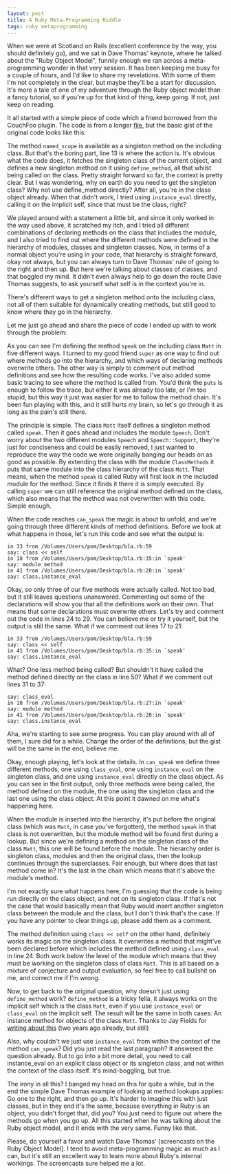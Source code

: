```yaml
---
layout: post
title: A Ruby Meta-Programming Riddle
tags: ruby metaprogramming
---
```

When we were at Scotland on Rails (excellent conference by the way, you should definitely go), and we sat in Dave Thomas' keynote, where he talked about the "Ruby Object Model", funnily enough we ran across a meta-programming wonder in that very session. It has been keeping me busy for a couple of hours, and I'd like to share my revelations. With some of them I'm not completely in the clear, but maybe they'll be a start for discussion. It's more a tale of one of my adventure through the Ruby object model than a fancy tutorial, so if you're up for that kind of thing, keep going. If not, just keep on reading.

It all started with a simple piece of code which a friend borrowed from the CouchFoo plugin. The code is from a longer [file](http://github.com/georgepalmer/couch_foo/blob/0f9317108cfdedbafecdcf1e97e35a2a5fcf30ad/lib/couch_foo/named_scope.rb), but the basic gist of the original code looks like this:

<script src="http://gist.github.com/97731.js"></script>

The method `named_scope` is available as a singleton method on the including class. But that's the boring part, line 13 is where the action is. It's obvious what the code does, it fetches the singleton class of the current object, and defines a new singleton method on it using `define_method`, all that whilst being called on the class. Pretty straight forward so far, the context is pretty clear. But I was wondering, why on earth do you need to get the singleton class? Why not use define_method directly? After all, you're in the class object already. When that didn't work, I tried using `instance_eval` directly, calling it on the implicit self, since that must be the class, right?

We played around with a statement a little bit, and since it only worked in the way used above, it scratched my itch, and I tried all different combinations of declaring methods on the class that includes the module, and I also tried to find out where the different methods were defined in the hierarchy of modules, classes and singleton classes. Now, in terms of a normal object you're using in your code, that hierarchy is straight forward, okay not always, but you can always turn to Dave Thomas' rule of going to the right and then up. But here we're talking about classes of classes, and that boggled my mind. It didn't even always help to go down the route Dave Thomas suggests, to ask yourself what self is in the context you're in.

There's different ways to get a singleton method onto the including class, not all of them suitable for dynamically creating methods, but still good to know where they go in the hierarchy.

Let me just go ahead and share the piece of code I ended up with to work through the problem:

<script src="http://gist.github.com/87194.js"></script>

As you can see I'm defining the method `speak` on the including class `Matt` in five different ways. I turned to my good friend `super` as one way to find out where methods go into the hierarchy, and which ways of declaring methods overwrite others. The other way is simply to comment out method definitions and see how the resulting code works. I've also added some basic tracing to see where the method is called from. You'd think the `puts` is enough to follow the trace, but either it was already too late, or I'm too stupid, but this way it just was easier for me to follow the method chain. It's been fun playing with this, and it still hurts my brain, so let's go through it as long as the pain's still there.

The principle is simple. The class `Matt` itself defines a singleton method called `speak`. Then it goes ahead and includes the module `Speech`. Don't worry about the two different modules `Speech` and `Speech::Support`, they're just for conciseness and could be easily removed, I just wanted to reproduce the way the code we were originally banging our heads on as good as possible. By extending the class with the module `ClassMethods` it puts that same module into the class hierarchy of the class `Matt`. That means, when the method `speak` is called Ruby will first look in the included module for the method. Since it finds it there it is simply executed. By calling `super` we can still reference the original method defined on the class, which also means that the method was not overwritten with this code. Simple enough.

When the code reaches `can_speak` the magic is about to unfold, and we're going through three different kinds of method definitions. Before we look at what happens in those, let's run this code and see what the output is:

    in 33 from /Volumes/Users/pom/Desktop/bla.rb:59
    say: class << self
    in 18 from /Volumes/Users/pom/Desktop/bla.rb:35:in `speak'
    say: module method
    in 41 from /Volumes/Users/pom/Desktop/bla.rb:20:in `speak'
    say: class.instance_eval

Okay, so only three of our five methods were actually called. Not too bad, but it still leaves questions unanswered. Commenting out some of the declarations will show you that all the definitions work on their own. That means that some declarations must overwrite others. Let's try and comment out the code in lines 24 to 29. You can believe me or try it yourself, but the output is still the same. What if we comment out lines 17 to 21:

    in 33 from /Volumes/Users/pom/Desktop/bla.rb:59
    say: class << self
    in 41 from /Volumes/Users/pom/Desktop/bla.rb:35:in `speak'
    say: class.instance_eval

What? One less method being called? But shouldn't it have called the method defined directly on the class in line 50? What if we comment out lines 31 to 37:

    say: class_eval
    in 18 from /Volumes/Users/pom/Desktop/bla.rb:27:in `speak'
    say: module method
    in 41 from /Volumes/Users/pom/Desktop/bla.rb:20:in `speak'
    say: class.instance_eval

Aha, we're starting to see some progress. You can play around with all of them, I sure did for a while. Change the order of the definitions, but the gist will be the same in the end, believe me.

Okay, enough playing, let's look at the details. In `can_speak` we define three different methods, one using `class_eval`, one using `instance_eval` on the singleton class, and one using `instance_eval` directly on the class object. As you can see in the first output, only three methods were being called, the method defined on the module, the one using the singleton class and the last one using the class object. At this point it dawned on me what's happening here.

When the module is inserted into the hierarchy, it's put before the original class (which was `Matt`, in case you've forgotten), the method `speak` in that class is not overwritten, but the module method will be found first during a lookup. But since we're defining a method on the singleton class of the class `Matt`, this one will be found before the module. The hierarchy order is singleton class, modules and then the original class, then the lookup continues through the superclasses. Fair enough, but where does that last method come in? It's the last in the chain which means that it's above the module's method.

I'm not exactly sure what happens here, I'm guessing that the code is being run directly on the class object, and not on its singleton class. If that's not the case that would basically mean that Ruby would insert another singleton class between the module and the class, but I don't think that's the case. If you have any pointer to clear things up, please add them as a comment.

The method definition using `class << self` on the other hand, definitely works its magic on the singleton class. It overwrites a method that might've been declared before which includes the method defined using `class_eval` in line 24. Both work below the level of the module which means that they must be working on the singleton class of class `Matt`. This is all based on a mixture of conjecture and output evaluation, so feel free to call bullshit on me, and correct me if I'm wrong.

Now, to get back to the original question, why doesn't just using `define_method` work? `define_method` is a tricky fella, it always works on the implicit self which is the class `Matt`, even if you use `instance_eval` or `class_eval` on the implicit self. The result will be the same in both cases: An instance method for objects of the class `Matt`. Thanks to Jay Fields for [writing about this](http://blog.jayfields.com/2007/03/ruby-instanceeval-and-classeval-method.html) (two years ago already, but still)

Also, why couldn't we just use `instance_eval` from within the context of the method `can_speak`? Did you just read the last paragraph? It answered the question already. But to go into a bit more detail, you need to call instance_eval on an explicit class object or its singleton class, and not within the context of the class itself. It's mind-boggling, but true.

The irony in all this? I banged my head on this for quite a while, but in the end the simple Dave Thomas example of looking at method lookups applies: Go one to the right, and then go up. It's harder to imagine this with just classes, but in they end it's the same, because everything in Ruby is an object, you didn't forget that, did you? You just need to figure out where the methods go when you go up. All this started when he was talking about the Ruby object model, and it ends with the very same. Funny like that.

Please, do yourself a favor and watch Dave Thomas' [screencasts on the Ruby Object Model]. I tend to avoid meta-programming magic as much as I can, but it's still an excellent way to learn more about Ruby's internal workings. The screencasts sure helped me a lot.